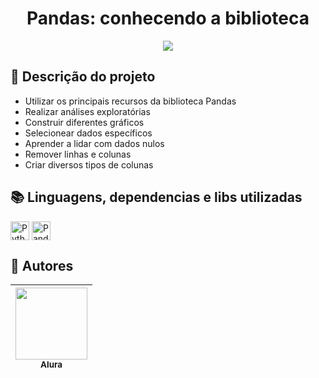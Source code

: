 <h1 align="center"> Pandas: conhecendo a biblioteca </h1>

<p align="center">
   <img src="http://img.shields.io/static/v1?label=STATUS&message=CONCLUIDO&color=GREEN&style=for-the-badge"/>
</p>

## :open_file_folder: Descrição do projeto 
<ul>
  <li>Utilizar os principais recursos da biblioteca Pandas</li>
   <li>Realizar análises exploratórias</li>
   <li>Construir diferentes gráficos</li>
   <li>Selecionear dados específicos</li>
   <li>Aprender a lidar com dados nulos</li>
   <li>Remover linhas e colunas</li>
   <li>Criar diversos tipos de colunas</li>
</ul>

## :books: Linguagens, dependencias e libs utilizadas
<div style="display: inline_block">
     <img align="center" alt="Python" height="30" width="30" src="https://cdn.jsdelivr.net/gh/devicons/devicon/icons/python/python-original.svg" />
    <img align="center" alt="Pandas" height="30" width="30" src="https://cdn.jsdelivr.net/gh/devicons/devicon/icons/pandas/pandas-original.svg"/>
</div>      

## :raising_hand: Autores
| [<img src="https://user-images.githubusercontent.com/106707389/187273477-45a53362-7158-4c5e-b0f5-68c92aec9182.png" width=115><br><sub>Alura</sub>](https://www.alura.com.br) |
| :---: |
